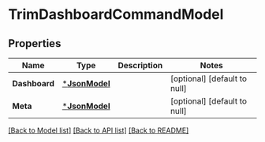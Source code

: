 # TrimDashboardCommandModel

## Properties
Name | Type | Description | Notes
------------ | ------------- | ------------- | -------------
**Dashboard** | [***JsonModel**](Json.md) |  | [optional] [default to null]
**Meta** | [***JsonModel**](Json.md) |  | [optional] [default to null]

[[Back to Model list]](../README.md#documentation-for-models) [[Back to API list]](../README.md#documentation-for-api-endpoints) [[Back to README]](../README.md)


